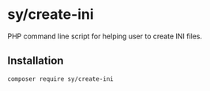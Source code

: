 # sy/create-ini

PHP command line script for helping user to create INI files.

## Installation

```
composer require sy/create-ini
```